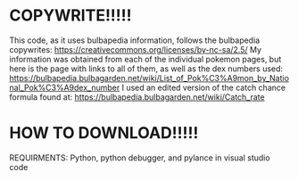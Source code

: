 # COPYWRITE!!!!!
This code, as it uses bulbapedia information, follows the bulbapedia copywrites: https://creativecommons.org/licenses/by-nc-sa/2.5/
My information was obtained from each of the individual pokemon pages, but here is the page with links to all of them, as well as the dex numbers used: https://bulbapedia.bulbagarden.net/wiki/List_of_Pok%C3%A9mon_by_National_Pok%C3%A9dex_number
I used an edited version of the catch chance formula found at: https://bulbapedia.bulbagarden.net/wiki/Catch_rate

# HOW TO DOWNLOAD!!!!!
REQUIRMENTS:
Python, python debugger, and pylance in visual studio code
